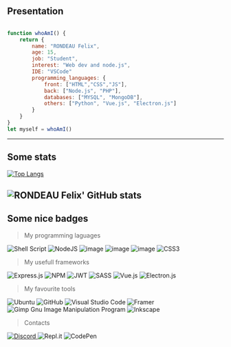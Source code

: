 ## Presentation

```js

function whoAmI() {
    return {
        name: "RONDEAU Felix",
        age: 15,
        job: "Student",
        interest: "Web dev and node.js",
        IDE: "VSCode"
        programming_languages: {
            front: ["HTML","CSS","JS"],
            back: ["Node.js", "PHP"],
            databases: ["MYSQL", "MongoDB"],
            others: ["Python", "Vue.js", "Electron.js"]
        }
    }
}
let myself = whoAmI()
```

---

## Some stats

[![Top Langs](https://github-readme-stats.vercel.app/api/top-langs/?username=xil-f-dev&layout=compact&theme=dark&title_color=blue&locale=en&show_icons=true)](https://github.com/anuraghazra/github-readme-stats)

## ![RONDEAU Felix' GitHub stats](https://github-readme-stats.vercel.app/api?username=xil-f-dev&show_icons=true&theme=radical)

## Some nice badges

> My programming laguages

![Shell Script](https://img.shields.io/badge/shell_script-%23121011.svg?style=for-the-badge&logo=gnu-bash&logoColor=white) ![NodeJS](https://img.shields.io/badge/node.js-6DA55F?style=for-the-badge&logo=node.js&logoColor=white) ![image](https://user-images.githubusercontent.com/69500496/131243616-8cb5d5b6-69b2-404f-b3b6-37b3cba1aa13.png) ![image](https://user-images.githubusercontent.com/69500496/131243611-cd106e78-2372-423d-8154-39d0fefb41c1.png) ![image](https://user-images.githubusercontent.com/69500496/131243599-17e61131-6a90-4a25-ac10-2c39e511b593.png) ![CSS3](https://img.shields.io/badge/css3-%231572B6.svg?style=for-the-badge&logo=css3&logoColor=white)

> My usefull frameworks

![Express.js](https://img.shields.io/badge/express.js-%23404d59.svg?style=for-the-badge&logo=express&logoColor=%2361DAFB) ![NPM](https://img.shields.io/badge/NPM-%23000000.svg?style=for-the-badge&logo=npm&logoColor=white) ![JWT](https://img.shields.io/badge/JWT-black?style=for-the-badge&logo=JSON%20web%20tokens) ![SASS](https://img.shields.io/badge/SASS-hotpink.svg?style=for-the-badge&logo=SASS&logoColor=white) ![Vue.js](https://img.shields.io/badge/vuejs-%2335495e.svg?style=for-the-badge&logo=vuedotjs&logoColor=%234FC08D) ![Electron.js](https://img.shields.io/badge/Electron-191970?style=for-the-badge&logo=Electron&logoColor=white)

> My favourite tools

![Ubuntu](https://img.shields.io/badge/Ubuntu-E95420?style=for-the-badge&logo=ubuntu&logoColor=white) ![GitHub](https://img.shields.io/badge/github-%23121011.svg?style=for-the-badge&logo=github&logoColor=white) ![Visual Studio Code](https://img.shields.io/badge/Visual%20Studio%20Code-0078d7.svg?style=for-the-badge&logo=visual-studio-code&logoColor=white) ![Framer](https://img.shields.io/badge/Framer-black?style=for-the-badge&logo=framer&logoColor=blue) ![Gimp Gnu Image Manipulation Program](https://img.shields.io/badge/Gimp-657D8B?style=for-the-badge&logo=gimp&logoColor=FFFFFF) ![Inkscape](https://img.shields.io/badge/Inkscape-e0e0e0?style=for-the-badge&logo=inkscape&logoColor=080A13)

> Contacts

[![Discord](https://img.shields.io/badge/DISCORD-%237289DA.svg?style=for-the-badge&logo=discord&logoColor=white)
](https://discord.gg/2dvRqgKd) ![Repl.it](https://img.shields.io/badge/Repl.it-%230D101E.svg?style=for-the-badge&logo=replit&logoColor=white) ![CodePen](https://img.shields.io/badge/Codepen-000000?style=for-the-badge&logo=codepen&logoColor=white)
